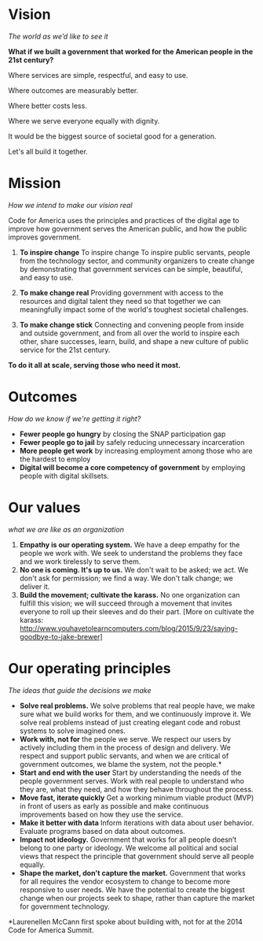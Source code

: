 # Vision
 *The world as we’d like to see it*

**What if we built a government that worked for the American people in the 21st century?**

Where services are simple, respectful, and easy to use.

Where outcomes are measurably better.

Where better costs less.

Where we serve everyone equally with dignity.

It would be the biggest source of societal good for a generation.

Let's all build it together.

# Mission
*How we intend to make our vision real*

Code for America uses the principles and practices of the digital age to improve how government serves the American public, and how the public improves government.

1. **To inspire change**
To inspire change To inspire public servants, people from the technology sector, and community organizers to create change by demonstrating that government services can be simple, beautiful, and easy to use.

2. **To make change real**
Providing government with access to the resources and digital talent they need so that together we can meaningfully impact some of the world's toughest societal challenges.

3. **To make change stick**
Connecting and convening people from inside and outside government, and from all over the world to inspire each other, share successes, learn, build, and shape a new culture of public service for the 21st century.

**To do it all at scale, serving those who need it most.**

# Outcomes
*How do we know if we're getting it right?*

* **Fewer people go hungry** by closing the SNAP participation gap
* **Fewer people go to jail** by safely reducing unnecessary incarceration
* **More people get work** by increasing employment among those who are the hardest to employ
* **Digital will become a core competency of government** by employing people with digital skillsets.


# Our values
*what we are like as an organization*

1. **Empathy is our operating system.** We have a deep empathy for the people we work with. We seek to understand the problems they face and we work tirelessly to serve them.
2. **No one is coming. It's up to us.** We don't wait to be asked; we act. We don't ask for permission; we find a way. We don't talk change; we deliver it.
3. **Build the movement; cultivate the karass.** No one organization can fulfill this vision; we will succeed through a movement that invites everyone to roll up their sleeves and do their part. [More on cultivate the karass: http://www.youhavetolearncomputers.com/blog/2015/9/23/saying-goodbye-to-jake-brewer]

# Our operating principles
*The ideas that guide the decisions we make*

* **Solve real problems.** We solve problems that real people have, we make sure what we build works for them, and we continuously improve it. We solve real problems instead of just creating elegant code and robust systems to solve imagined ones.
* **Work with, not for** the people we serve. We respect our users by actively including them in the process of design and delivery. We respect and support public servants, and when we are critical of government outcomes, we blame the system, not the people.* 
* **Start and end with the user**
Start by understanding the needs of the people government serves. Work with real people to understand who they are, what they need, and how they behave throughout the process.
* **Move fast, iterate quickly**
Get a working minimum viable product (MVP) in front of users as early as possible and make continuous improvements based on how they use the service.
* **Make it better with data**
Inform iterations with data about user behavior. Evaluate programs based on data about outcomes.
* **Impact not ideology.**
Government that works for all people doesn’t belong to one party or ideology. We welcome all political and social views that respect the principle that government should serve all people equally.
* **Shape the market, don't capture the market.** Government that works for all requires the vendor ecosystem to change to become more responsive to user needs. We have the potential to create the biggest change when our projects seek to shape, rather than capture the market for government technology.

*Laurenellen McCann first spoke about building with, not for at the 2014 Code for America Summit.
